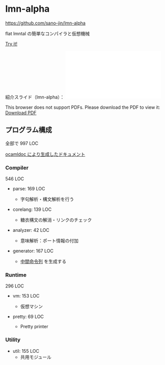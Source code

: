 # lmn-alpha

<https://github.com/sano-jin/lmn-alpha>

flat lmntal の簡単なコンパイラと仮想機械

[Try it!](./playground)

紹介スライド（lmn-alpha）：
<object data="./lmn-alpha.pdf" type="application/pdf" width="100%" height="700px">
<embed src="./lmn-alpha.pdf" />

<p>This browser does not support PDFs. Please download the PDF to view it:
<a href="./lmn-alpha.pdf">Download PDF</a>
</p>
</object>

## プログラム構成

全部で 997 LOC

[ocamldoc により生成したドキュメント](https://sano-jin.github.io/lmn-alpha/ocamldoc/lmn/index.html)

### Compiler

546 LOC

- parse: 169 LOC

  - 字句解析・構文解析を行う

- corelang: 139 LOC

  - 糖衣構文の解消・リンクのチェック

- analyzer: 42 LOC

  - 意味解析：ポート情報の付加

- generator: 167 LOC
  - [中間命令列](https://sano-jin.github.io/lmn-alpha/ocamldoc/lmn/Generator__/Instruction/index.html)
    を生成する

### Runtime

296 LOC

- vm: 153 LOC

  - 仮想マシン

- pretty: 69 LOC
  - Pretty printer

### Utility

- util: 155 LOC
  - 共用モジュール
